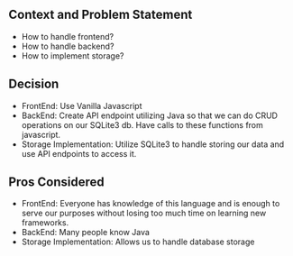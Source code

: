 ## Context and Problem Statement

- How to handle frontend?
- How to handle backend?
- How to implement storage?

## Decision 

- FrontEnd: Use Vanilla Javascript 
- BackEnd: Create API endpoint utilizing Java so that we can do CRUD operations on our SQLite3 db. Have calls to these functions from javascript.
- Storage Implementation: Utilize SQLite3 to handle storing our data and use API endpoints to access it.

## Pros Considered

- FrontEnd: Everyone has knowledge of this language and is enough to serve our purposes without losing too much time on learning new frameworks.
- BackEnd: Many people know Java 
- Storage Implementation: Allows us to handle database storage
